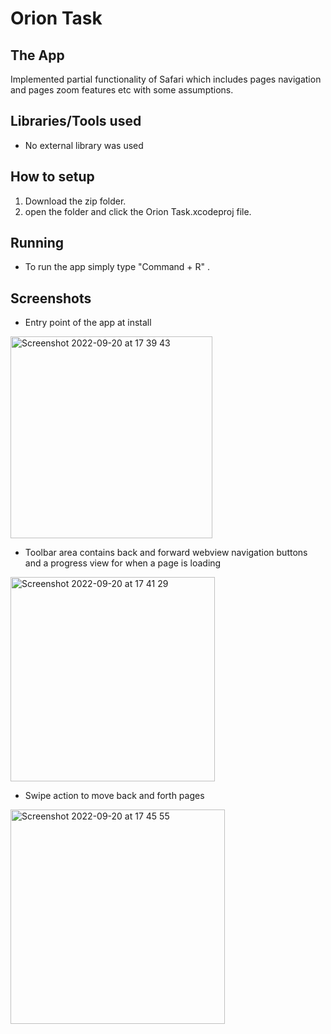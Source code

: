 # Orion Task


## The App

Implemented partial functionality of Safari which includes pages navigation and pages zoom features etc with some assumptions.


## Libraries/Tools used

* No external library was used

## How to setup

1. Download the zip folder.
2. open the folder and click the Orion Task.xcodeproj file.


## Running 

* To run the app simply type "Command + R" .


## Screenshots

* Entry point of the app at install

<img width="323" alt="Screenshot 2022-09-20 at 17 39 43" src="https://user-images.githubusercontent.com/16121795/191315595-402b4462-39fb-4ad0-96e2-fb9b533bc8c3.png">

* Toolbar area contains back and forward webview navigation buttons and a progress view for when a page is loading
 <img width="327" alt="Screenshot 2022-09-20 at 17 41 29" src="https://user-images.githubusercontent.com/16121795/191315955-26ba831f-94ee-4fe8-819b-6cdff2354dbc.png">

* Swipe action to move back and forth pages 
<img width="343" alt="Screenshot 2022-09-20 at 17 45 55" src="https://user-images.githubusercontent.com/16121795/191317317-0153cdf4-ef2f-429d-8ce1-c14cf03c0301.png">
